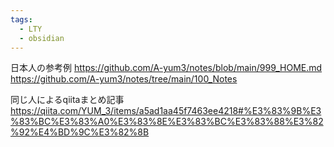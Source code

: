 ```yaml
---
tags:
  - LTY
  - obsidian
---
```

日本人の参考例
https://github.com/A-yum3/notes/blob/main/999_HOME.md
https://github.com/A-yum3/notes/tree/main/100_Notes

同じ人によるqiitaまとめ記事
https://qiita.com/YUM_3/items/a5ad1aa45f7463ee4218#%E3%83%9B%E3%83%BC%E3%83%A0%E3%83%8E%E3%83%BC%E3%83%88%E3%82%92%E4%BD%9C%E3%82%8B

